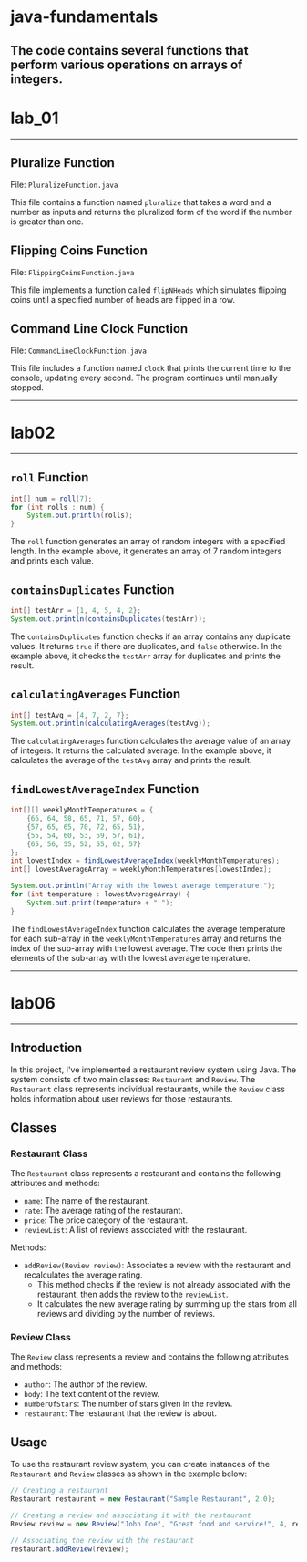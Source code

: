 # java-fundamentals

The code contains several functions that perform various operations on arrays of integers.
---
# lab_01
---
## Pluralize Function

File: `PluralizeFunction.java`

This file contains a function named `pluralize` that takes a word and a number as inputs and returns the pluralized form of the word if the number is greater than one.

## Flipping Coins Function

File: `FlippingCoinsFunction.java`

This file implements a function called `flipNHeads` which simulates flipping coins until a specified number of heads are flipped in a row.

## Command Line Clock Function

File: `CommandLineClockFunction.java`

This file includes a function named `clock` that prints the current time to the console, updating every second. The program continues until manually stopped.

---
# lab02
---

## `roll` Function

```java
int[] num = roll(7);
for (int rolls : num) {
    System.out.println(rolls);
}
```
The `roll` function generates an array of random integers with a specified length. In the example above, it generates an array of 7 random integers and prints each value.

## `containsDuplicates` Function

```java
int[] testArr = {1, 4, 5, 4, 2};
System.out.println(containsDuplicates(testArr));
```
The `containsDuplicates` function checks if an array contains any duplicate values. It returns `true` if there are duplicates, and `false` otherwise. In the example above, it checks the `testArr` array for duplicates and prints the result.

## `calculatingAverages` Function

```java
int[] testAvg = {4, 7, 2, 7};
System.out.println(calculatingAverages(testAvg));
```
The `calculatingAverages` function calculates the average value of an array of integers. It returns the calculated average. In the example above, it calculates the average of the `testAvg` array and prints the result.

## `findLowestAverageIndex` Function

```java
int[][] weeklyMonthTemperatures = {
    {66, 64, 58, 65, 71, 57, 60},
    {57, 65, 65, 70, 72, 65, 51},
    {55, 54, 60, 53, 59, 57, 61},
    {65, 56, 55, 52, 55, 62, 57}
};
int lowestIndex = findLowestAverageIndex(weeklyMonthTemperatures);
int[] lowestAverageArray = weeklyMonthTemperatures[lowestIndex];

System.out.println("Array with the lowest average temperature:");
for (int temperature : lowestAverageArray) {
    System.out.print(temperature + " ");
}
```
The `findLowestAverageIndex` function calculates the average temperature for each sub-array in the `weeklyMonthTemperatures` array and returns the index of the sub-array with the lowest average. The code then prints the elements of the sub-array with the lowest average temperature.

---
# lab06

---
## Introduction

In this project, I've implemented a restaurant review system using Java. The system consists of two main classes: `Restaurant` and `Review`. The `Restaurant` class represents individual restaurants, while the `Review` class holds information about user reviews for those restaurants.

## Classes

### Restaurant Class

The `Restaurant` class represents a restaurant and contains the following attributes and methods:

- `name`: The name of the restaurant.
- `rate`: The average rating of the restaurant.
- `price`: The price category of the restaurant.
- `reviewList`: A list of reviews associated with the restaurant.

Methods:

- `addReview(Review review)`: Associates a review with the restaurant and recalculates the average rating.
    - This method checks if the review is not already associated with the restaurant, then adds the review to the `reviewList`.
    - It calculates the new average rating by summing up the stars from all reviews and dividing by the number of reviews.

### Review Class

The `Review` class represents a review and contains the following attributes and methods:

- `author`: The author of the review.
- `body`: The text content of the review.
- `numberOfStars`: The number of stars given in the review.
- `restaurant`: The restaurant that the review is about.

## Usage

To use the restaurant review system, you can create instances of the `Restaurant` and `Review` classes as shown in the example below:

```java
// Creating a restaurant
Restaurant restaurant = new Restaurant("Sample Restaurant", 2.0);

// Creating a review and associating it with the restaurant
Review review = new Review("John Doe", "Great food and service!", 4, restaurant);

// Associating the review with the restaurant
restaurant.addReview(review);
